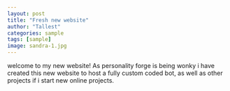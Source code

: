 ```yaml
---
layout: post
title: "Fresh new website"
author: "Tallest"
categories: sample
tags: [sample]
image: sandra-1.jpg
---
```


welcome to my new website! As personality forge is being wonky i have created this new website to host a fully custom coded bot, as well as other projects if i start new online projects.
